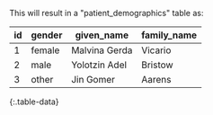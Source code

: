 This will result in a "patient_demographics" table as:

| id  | gender | given_name    | family_name |
| --- | ------ | ------------- | ----------- |
| 1   | female | Malvina Gerda | Vicario     |
| 2   | male   | Yolotzin Adel | Bristow     |
| 3   | other  | Jin Gomer     | Aarens      |

{:.table-data}
